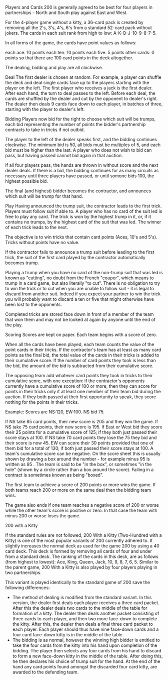 Players and Cards
200 is generally agreed to be best for four players in partnerships - North and South play against East and West. 

For the 4-player game without a kitty, a 36-card pack is created by removing all the 2's, 3's, 4's, 6's from a standard 52-card pack without jokers. The cards in each suit rank from high to low: A-K-Q-J-10-9-8-7-5.

In all forms of the game, the cards have point values as follows:

each ace: 10 points
each ten: 10 points
each five: 5 points
other cards: 0 points
so that there are 100 card points in the deck altogether.

The dealing, bidding and play are all clockwise.

Deal
The first dealer is chosen at random. For example, a player can shuffle the deck and deal single cards face up to the players starting with the player on the left. The first player who receives a jack is the first dealer. After each hand, the turn to deal passes to the left. Before each deal, the cards are shuffled by the dealer and cut by the opponent to dealer's right. The dealer then deals 9 cards face down to each player, in batches of three, starting with the player to dealer's left.

Bidding
Players now bid for the right to choose which suit will be trumps, each bid representing the number of points the bidder's partnership contracts to take in tricks if not outbid.

The player to the left of the dealer speaks first, and the bidding continues clockwise. The minimum bid is 50, all bids must be multiples of 5, and each bid must be higher than the last. A player who does not wish to bid can pass, but having passed cannot bid again in that auction.

If all four players pass, the hands are thrown in without score and the next dealer deals. If there is a bid, the bidding continues for as many circuits as necessary until three players have passed, or until somone bids 100, the highest possible bid.

The final (and highest) bidder becomes the contractor, and announces which suit will be trump for that hand.


Play
Having announced the trump suit, the contractor leads to the first trick. Players must follow suit if able to. A player who has no card of the suit led is free to play any card. The trick is won by the highest trump in it, or, if it contains no trumps, by the highest card of the suit that was led. The winner of each trick leads to the next.

The objective is to win tricks that contain card points (Aces, 10's and 5's). Tricks without points have no value.

If the contractor fails to announce a trump suit before leading to the first trick, the suit of the first card played by the contractor automatically becomes trump.

Playing a trump when you have no card of the non-trump suit that was led is known as "cutting", no doubt from the French "couper", which means to trump in a card game, but also literally "to cut". There is no obligation to try to win the trick or to cut when you are unable to follow suit - it is legal to discard from another suit. Indeed if you expect your partner to win the trick you will probably want to discard a ten or five that might otherwise have been lost to the opponents.

Completed tricks are stored face down in front of a member of the team that won them and may not be looked at again by anyone until the end of the play.

Scoring
Scores are kept on paper. Each team begins with a score of zero.

When all the cards have been played, each team counts the value of the point cards in their tricks. If the contractor's team has at least as many card points as the final bid, the total value of the cards in their tricks is added to their cumulative score. If the number of card points they took is less than the bid, the amount of the bid is subtracted from their cumulative score.

The opposing team add whatever card points they took in tricks to their cumulative score, with one exception: if the contractor's opponents currently have a cumulative score of 100 or more, then they can score for points in their tricks only if at least one member of their team bid during the auction. If they both passed at their first opportunity to speak, they score nothing for the points in their tricks.

Example: Scores are NS:120, EW:100. NS bid 75.

If NS take 85 card points, their new score is 205 and they win the game.
If NS take 75 card points, their new score is 195. If East or West bid they score their 25 points for a cumulative score of 125; if they both just passed their score stays at 100.
If NS take 70 card points they lose the 75 they bid and their score is now 45. EW can score their 30 points provided that one of them bid for a total of 130; if both just passed their score stays at 100.
A team's cumulative score can be negative. On the score sheet this is usually shown by drawing a box around the number - for example minus 95 is written as  95 . The team is said to be "in the box", or sometimes "in the hole" (shown by a circle rather than a box around the score). Failing in a contract is sometimes known as being "boxed".

The first team to achieve a score of 200 points or more wins the game. If both teams reach 200 or more on the same deal then the bidding team wins.

The game also ends if one team reaches a negative score of 200 or worse while the other team's score is positive or zero. In that case the team with minus 200 or worse loses the game.

200 with a Kitty

If the standard rules are not followed, 200 With a Kitty (Two-Hundred with a Kitty) is one of the most popular variants of 200 currently adhered to. It slightly increases the normal deck as used for the game 200 by using a 40 card deck. This deck is formed by removing all cards of four and under from a standard deck. The ranking of the cards in this deck, are as follows (from highest to lowest): Ace, King, Queen, Jack, 10, 9, 8, 7, 6, 5. Similar to the parent game, 200 With a Kitty is also played by four players playing in two partnerships.

This variant is played identically to the standard game of 200 save the following differences:
- The method of dealing is modified from the standard variant. In this version, the dealer first deals each player receives a three card packet. After this the dealer deals two cards to the middle of the table for formation of a kitty. The dealer then deals another packet consisting of three cards to each player, and then two more face-down to complete the kitty. After this, the dealer then deals a final three card packet to each player. Each player should thus have nine face-down cards and a four card face-down kitty is in the middle of the table.
- The bidding is as normal, however the winning high bidder is entitled to take the four cards from the kitty into his hand upon completion of the bidding. The player then selects any four cards from his hand to discard to form a new face-down kitty in the middle of the table. After doing this, he then declares his choice of trump suit for the hand. At the end of the hand any card points found amongst the discarded four card kitty, are awarded to the defending team.
